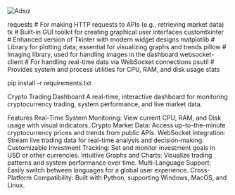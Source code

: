 
![Adsız](https://github.com/user-attachments/assets/9c799fa9-beda-4f3f-b923-b15019070747)

requests            # For making HTTP requests to APIs (e.g., retrieving market data)
tk                  # Built-in GUI toolkit for creating graphical user interfaces
customtkinter       # Enhanced version of Tkinter with modern widget designs
matplotlib          # Library for plotting data; essential for visualizing graphs and trends
pillow              # Imaging library, used for handling images in the dashboard
websocket-client    # For handling real-time data via WebSocket connections
psutil              # Provides system and process utilities for CPU, RAM, and disk usage stats

pip install -r requirements.txt

Crypto Trading Dashboard
A real-time, interactive dashboard for monitoring cryptocurrency trading, system performance, and live market data.

Features
Real-Time System Monitoring: View current CPU, RAM, and Disk usage with visual indicators.
Crypto Market Data: Access up-to-the-minute cryptocurrency prices and trends from public APIs.
WebSocket Integration: Stream live trading data for real-time analysis and decision-making.
Customizable Investment Tracking: Set and monitor investment goals in USD or other currencies.
Intuitive Graphs and Charts: Visualize trading patterns and system performance over time.
Multi-Language Support: Easily switch between languages for a global user experience.
Cross-Platform Compatibility: Built with Python, supporting Windows, MacOS, and Linux.
